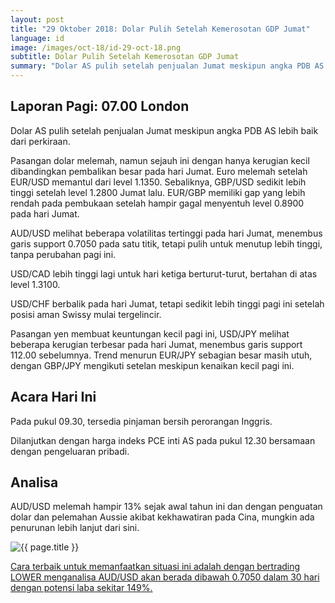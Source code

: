 ```yaml
---
layout: post
title: "29 Oktober 2018: Dolar Pulih Setelah Kemerosotan GDP Jumat"
language: id
image: /images/oct-18/id-29-oct-18.png
subtitle: Dolar Pulih Setelah Kemerosotan GDP Jumat
summary: "Dolar AS pulih setelah penjualan Jumat meskipun angka PDB AS lebih baik dari perkiraan"
---
```

## Laporan Pagi: 07.00 London

Dolar AS pulih setelah penjualan Jumat meskipun angka PDB AS lebih baik dari perkiraan.

Pasangan dolar melemah, namun sejauh ini dengan hanya kerugian kecil dibandingkan pembalikan besar pada hari Jumat. Euro melemah setelah EUR/USD memantul dari level 1.1350. Sebaliknya, GBP/USD sedikit lebih tinggi setelah level 1.2800 Jumat lalu. EUR/GBP memiliki gap yang lebih rendah pada pembukaan setelah hampir gagal menyentuh level 0.8900 pada hari Jumat.

AUD/USD melihat beberapa volatilitas tertinggi pada hari Jumat, menembus garis support 0.7050 pada satu titik, tetapi pulih untuk menutup lebih tinggi, tanpa perubahan pagi ini.

USD/CAD lebih tinggi lagi untuk hari ketiga berturut-turut, bertahan di atas level 1.3100.

USD/CHF berbalik pada hari Jumat, tetapi sedikit lebih tinggi pagi ini setelah posisi aman Swissy mulai tergelincir.

Pasangan yen membuat keuntungan kecil pagi ini, USD/JPY melihat beberapa kerugian terbesar pada hari Jumat, menembus garis support 112.00 sebelumnya. Trend menurun EUR/JPY sebagian besar masih utuh, dengan GBP/JPY mengikuti setelan meskipun kenaikan kecil pagi ini.

## Acara Hari Ini

Pada pukul 09.30, tersedia pinjaman bersih perorangan Inggris.

Dilanjutkan dengan harga indeks PCE inti AS pada pukul 12.30 bersamaan dengan pengeluaran pribadi.

## Analisa

AUD/USD melemah hampir 13% sejak awal tahun ini dan dengan penguatan dolar dan pelemahan Aussie akibat kekhawatiran pada Cina, mungkin ada penurunan lebih lanjut dari sini.

<img src="{{ site.url }}/images/oct-18/id-29-oct-18.png" alt="{{ page.title }}" title="{{ page.title }}">

<a href="%LINK%%?currency=USD&market=forex&underlying=frxAUDUSD&formname=higherlower&duration_amount=30&duration_units=d&amount=10&amount_type=stake&expiry_type=duration&barrier=0.7050" target="_blank">Cara terbaik untuk memanfaatkan situasi ini adalah dengan bertrading LOWER menganalisa AUD/USD akan berada dibawah 0.7050 dalam 30 hari dengan potensi laba sekitar 149%.</a>
